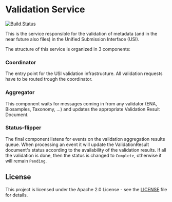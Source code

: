 # Validation Service
[![Build Status](https://travis-ci.org/EMBL-EBI-SUBS/validation-service.svg?branch=master)](https://travis-ci.org/EMBL-EBI-SUBS/validation-service)

This is the service responsible for the validation of metadata (and in the near future also files) in the Unified Submission Interface (USI).

The structure of this service is organized in 3 components:

### Coordinator
The entry point for the USI validation infrastructure.
All validation requests have to be routed trough the coordinator.
  
### Aggregator
This component waits for messages coming in from any validator (ENA, Biosamples, Taxonomy, ...) and updates the appropriate Validation Result Document.
  
### Status-flipper
The final component listens for events on the validation aggregation results queue.
When processing an event it will update the ValidationResult document's status according to the availability of the validation results.
If all the validation is done, then the status is changed to `Complete`, otherwise it will remain `Pending`.

## License
This project is licensed under the Apache 2.0 License - see the [LICENSE](LICENSE.md) file for details.
